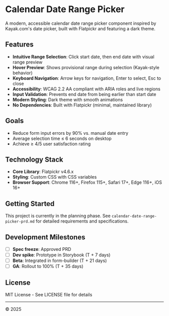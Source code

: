 # Calendar Date Range Picker

A modern, accessible calendar date range picker component inspired by Kayak.com's date picker, built with Flatpickr and featuring a dark theme.

## Features

- **Intuitive Range Selection**: Click start date, then end date with visual range preview
- **Hover Preview**: Shows provisional range during selection (Kayak-style behavior)
- **Keyboard Navigation**: Arrow keys for navigation, Enter to select, Esc to close
- **Accessibility**: WCAG 2.2 AA compliant with ARIA roles and live regions
- **Input Validation**: Prevents end date from being earlier than start date
- **Modern Styling**: Dark theme with smooth animations
- **No Dependencies**: Built with Flatpickr (minimal, maintained library)

## Goals

- Reduce form input errors by 90% vs. manual date entry
- Average selection time ≤ 6 seconds on desktop
- Achieve ≥ 4/5 user satisfaction rating

## Technology Stack

- **Core Library**: Flatpickr v4.6.x
- **Styling**: Custom CSS with CSS variables
- **Browser Support**: Chrome 116+, Firefox 115+, Safari 17+, Edge 116+, iOS 16+

## Getting Started

This project is currently in the planning phase. See `calendar-date-range-picker-prd.md` for detailed requirements and specifications.

## Development Milestones

- [ ] **Spec freeze**: Approved PRD
- [ ] **Dev spike**: Prototype in Storybook (T + 7 days)
- [ ] **Beta**: Integrated in form-builder (T + 21 days)  
- [ ] **GA**: Rollout to 100% (T + 35 days)

## License

MIT License - See LICENSE file for details

---

© 2025 
